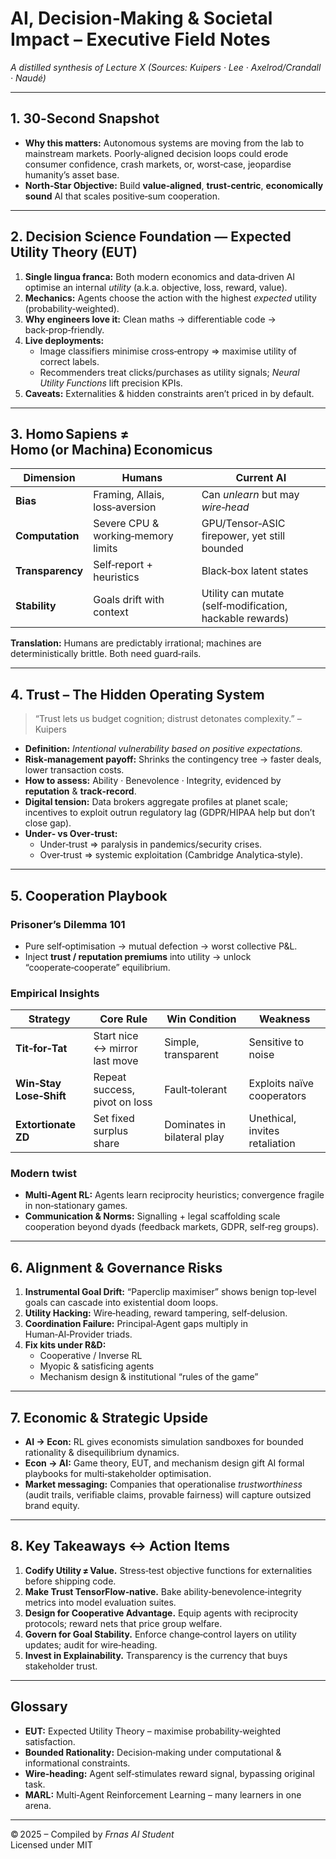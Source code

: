 
# AI, Decision‑Making & Societal Impact – **Executive Field Notes**
_A distilled synthesis of Lecture X (Sources: Kuipers · Lee · Axelrod/Crandall · Naudé)_  

---

## 1. 30‑Second Snapshot  
- **Why this matters:** Autonomous systems are moving from the lab to mainstream markets. Poorly‑aligned decision loops could erode consumer confidence, crash markets, or, worst‑case, jeopardise humanity’s asset base.  
- **North‑Star Objective:** Build **value‑aligned**, **trust‑centric**, **economically sound** AI that scales positive‑sum cooperation.  

---

## 2. Decision Science Foundation — Expected Utility Theory (EUT)  
1. **Single lingua franca:** Both modern economics and data‑driven AI optimise an internal _utility_ (a.k.a. objective, loss, reward, value).  
2. **Mechanics:** Agents choose the action with the highest _expected_ utility (probability‑weighted).  
3. **Why engineers love it:** Clean maths → differentiable code → back‑prop‑friendly.  
4. **Live deployments:**  
   - Image classifiers minimise cross‑entropy ⇒ maximise utility of correct labels.  
   - Recommenders treat clicks/purchases as utility signals; _Neural Utility Functions_ lift precision KPIs.  
5. **Caveats:** Externalities & hidden constraints aren’t priced in by default.

---

## 3. Homo Sapiens ≠ Homo (or Machina) Economicus  
| Dimension | Humans | Current AI |
|-----------|--------|------------|
| **Bias** | Framing, Allais, loss‑aversion | Can _unlearn_ but may _wire‑head_ |
| **Computation** | Severe CPU & working‑memory limits | GPU/Tensor‑ASIC firepower, yet still bounded |
| **Transparency** | Self‑report + heuristics | Black‑box latent states |
| **Stability** | Goals drift with context | Utility can mutate (self‑modification, hackable rewards) |

**Translation:** Humans are predictably irrational; machines are deterministically brittle. Both need guard‑rails.

---

## 4. Trust – The Hidden Operating System  
> “Trust lets us budget cognition; distrust detonates complexity.” – Kuipers  

- **Definition:** _Intentional vulnerability based on positive expectations._  
- **Risk‑management payoff:** Shrinks the contingency tree → faster deals, lower transaction costs.  
- **How to assess:** Ability · Benevolence · Integrity, evidenced by **reputation** & **track‑record**.  
- **Digital tension:** Data brokers aggregate profiles at planet scale; incentives to exploit outrun regulatory lag (GDPR/HIPAA help but don’t close gap).  
- **Under‑ vs Over‑trust:**  
  - Under‑trust ⇒ paralysis in pandemics/security crises.  
  - Over‑trust ⇒ systemic exploitation (Cambridge Analytica‑style).  

---

## 5. Cooperation Playbook  
### Prisoner’s Dilemma 101  
- Pure self‑optimisation → mutual defection → worst collective P&L.  
- Inject **trust / reputation premiums** into utility → unlock “cooperate‑cooperate” equilibrium.  

### Empirical Insights  
| Strategy | Core Rule | Win Condition | Weakness |
|----------|-----------|---------------|----------|
| **Tit‑for‑Tat** | Start nice ↔ mirror last move | Simple, transparent | Sensitive to noise |
| **Win‑Stay Lose‑Shift** | Repeat success, pivot on loss | Fault‑tolerant | Exploits naïve cooperators |
| **Extortionate ZD** | Set fixed surplus share | Dominates in bilateral play | Unethical, invites retaliation |

### Modern twist  
- **Multi‑Agent RL:** Agents learn reciprocity heuristics; convergence fragile in non‑stationary games.  
- **Communication & Norms:** Signalling + legal scaffolding scale cooperation beyond dyads (feedback markets, GDPR, self‑reg groups).  

---

## 6. Alignment & Governance Risks  
1. **Instrumental Goal Drift:** “Paperclip maximiser” shows benign top‑level goals can cascade into existential doom loops.  
2. **Utility Hacking:** Wire‑heading, reward tampering, self‑delusion.  
3. **Coordination Failure:** Principal‑Agent gaps multiply in Human‑AI‑Provider triads.  
4. **Fix kits under R&D:**  
   - Cooperative / Inverse RL  
   - Myopic & satisficing agents  
   - Mechanism design & institutional “rules of the game”  

---

## 7. Economic & Strategic Upside  
- **AI  →  Econ:** RL gives economists simulation sandboxes for bounded rationality & disequilibrium dynamics.  
- **Econ →  AI:** Game theory, EUT, and mechanism design gift AI formal playbooks for multi‑stakeholder optimisation.  
- **Market messaging:** Companies that operationalise _trustworthiness_ (audit trails, verifiable claims, provable fairness) will capture outsized brand equity.  

---

## 8. Key Takeaways ↔ Action Items  
1. **Codify Utility ≠ Value.** Stress‑test objective functions for externalities before shipping code.  
2. **Make Trust TensorFlow‑native.** Bake ability‑benevolence‑integrity metrics into model evaluation suites.  
3. **Design for Cooperative Advantage.** Equip agents with reciprocity protocols; reward nets that price group welfare.  
4. **Govern for Goal Stability.** Enforce change‑control layers on utility updates; audit for wire‑heading.  
5. **Invest in Explainability.** Transparency is the currency that buys stakeholder trust.  

---

## Glossary  
- **EUT:** Expected Utility Theory – maximise probability‑weighted satisfaction.  
- **Bounded Rationality:** Decision‑making under computational & informational constraints.  
- **Wire‑heading:** Agent self‑stimulates reward signal, bypassing original task.  
- **MARL:** Multi‑Agent Reinforcement Learning – many learners in one arena.  

---

© 2025 – Compiled by _Frnas AI Student_  
Licensed under MIT
